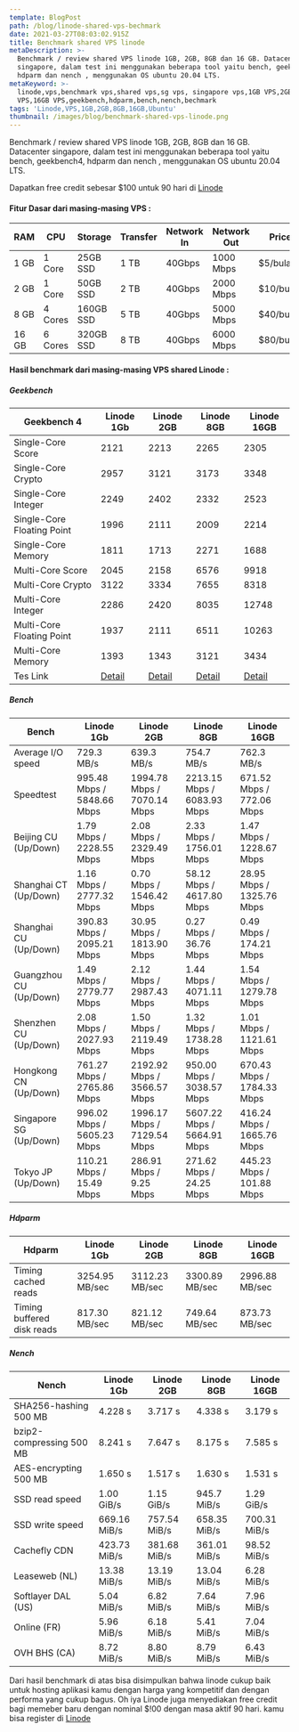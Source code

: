 ```yaml
---
template: BlogPost
path: /blog/linode-shared-vps-bechmark
date: 2021-03-27T08:03:02.915Z
title: Benchmark shared VPS linode
metaDescription: >-
  Benchmark / review shared VPS linode 1GB, 2GB, 8GB dan 16 GB. Datacenter
  singapore, dalam test ini menggunakan beberapa tool yaitu bench, geekbench4,
  hdparm dan nench , menggunakan OS ubuntu 20.04 LTS. 
metaKeyword: >-
  linode,vps,benchmark vps,shared vps,sg vps, singapore vps,1GB VPS,2GB VPS,8GB
  VPS,16GB VPS,geekbench,hdparm,bench,nench,bechmark
tags: 'Linode,VPS,1GB,2GB,8GB,16GB,Ubuntu'
thumbnail: /images/blog/benchmark-shared-vps-linode.png
---
```

Benchmark / review shared VPS linode 1GB, 2GB, 8GB dan 16 GB. Datacenter singapore, dalam test ini menggunakan beberapa tool yaitu bench, geekbench4, hdparm dan nench , menggunakan OS ubuntu 20.04 LTS.

Dapatkan free credit sebesar $100 untuk 90 hari di <a rel=”noreferrer” href="https://www.linode.com/?r=2ef97a0e7d1fffb43d481f49dc2494883cd02a05" target="_blank">Linode</a>

#### Fitur Dasar dari masing-masing VPS :

| RAM   | CPU     | Storage   | Transfer | Network In | Network Out | Price     |
| ----- | ------- | --------- | -------- | ---------- | ----------- | --------- |
| 1 GB  | 1 Core  | 25GB SSD  | 1 TB     | 40Gbps     | 1000 Mbps   | $5/bulan  |
| 2 GB  | 1 Core  | 50GB SSD  | 2 TB     | 40Gbps     | 2000 Mbps   | $10/bulan |
| 8 GB  | 4 Cores | 160GB SSD | 5 TB     | 40Gbps     | 5000 Mbps   | $40/bulan |
| 16 GB | 6 Cores | 320GB SSD | 8 TB     | 40Gbps     | 6000 Mbps   | $80/bulan |

#### Hasil benchmark dari masing-masing VPS shared Linode :

##### Geekbench

| Geekbench 4                | Linode 1Gb                                                                                          | Linode 2GB                                                                                          | Linode 8GB                                                                                          | Linode 16GB                                                                                         |
| -------------------------- | --------------------------------------------------------------------------------------------------- | --------------------------------------------------------------------------------------------------- | --------------------------------------------------------------------------------------------------- | --------------------------------------------------------------------------------------------------- |
| Single-Core Score          | 2121                                                                                                | 2213                                                                                                | 2265                                                                                                | 2305                                                                                                |
| Single-Core Crypto         | 2957                                                                                                | 3121                                                                                                | 3173                                                                                                | 3348                                                                                                |
| Single-Core Integer        | 2249                                                                                                | 2402                                                                                                | 2332                                                                                                | 2523                                                                                                |
| Single-Core Floating Point | 1996                                                                                                | 2111                                                                                                | 2009                                                                                                | 2214                                                                                                |
| Single-Core Memory         | 1811                                                                                                | 1713                                                                                                | 2271                                                                                                | 1688                                                                                                |
| Multi-Core Score           | 2045                                                                                                | 2158                                                                                                | 6576                                                                                                | 9918                                                                                                |
| Multi-Core Crypto          | 3122                                                                                                | 3334                                                                                                | 7655                                                                                                | 8318                                                                                                |
| Multi-Core Integer         | 2286                                                                                                | 2420                                                                                                | 8035                                                                                                | 12748                                                                                               |
| Multi-Core Floating Point  | 1937                                                                                                | 2111                                                                                                | 6511                                                                                                | 10263                                                                                               |
| Multi-Core Memory          | 1393                                                                                                | 1343                                                                                                | 3121                                                                                                | 3434                                                                                                |
| Tes Link                   | <a rel=”noreferrer” href="https://browser.geekbench.com/v4/cpu/16072530" target="_blank">Detail</a> | <a rel=”noreferrer” href="https://browser.geekbench.com/v4/cpu/16072629" target="_blank">Detail</a> | <a rel=”noreferrer” href="https://browser.geekbench.com/v4/cpu/16075905" target="_blank">Detail</a> | <a rel=”noreferrer” href="https://browser.geekbench.com/v4/cpu/16075906" target="_blank">Detail</a> |

##### Bench

| Bench                   | Linode 1Gb                 | Linode 2GB                  | Linode 8GB                  | Linode 16GB                |
| ----------------------- | -------------------------- | --------------------------- | --------------------------- | -------------------------- |
| Average I/O speed       | 729.3 MB/s                 | 639.3 MB/s                  | 754.7 MB/s                  | 762.3 MB/s                 |
| Speedtest               | 995.48 Mbps / 5848.66 Mbps | 1994.78 Mbps / 7070.14 Mbps | 2213.15 Mbps / 6083.93 Mbps | 671.52 Mbps / 772.06 Mbps  |
| Beijing    CU (Up/Down) | 1.79 Mbps / 2228.55 Mbps   | 2.08 Mbps / 2329.49 Mbps    | 2.33 Mbps / 1756.01 Mbps    | 1.47 Mbps / 1228.67 Mbps   |
| Shanghai   CT (Up/Down) | 1.16 Mbps / 2777.32 Mbps   | 0.70 Mbps / 1546.42 Mbps    | 58.12 Mbps / 4617.80 Mbps   | 28.95 Mbps / 1325.76 Mbps  |
| Shanghai   CU (Up/Down) | 390.83 Mbps / 2095.21 Mbps | 30.95 Mbps / 1813.90 Mbps   | 0.27 Mbps / 36.76 Mbps      | 0.49 Mbps / 174.21 Mbps    |
| Guangzhou  CU (Up/Down) | 1.49 Mbps / 2779.77 Mbps   | 2.12 Mbps / 2987.43 Mbps    | 1.44 Mbps / 4071.11 Mbps    | 1.54 Mbps / 1279.78 Mbps   |
| Shenzhen   CU (Up/Down) | 2.08 Mbps / 2027.93 Mbps   | 1.50 Mbps / 2119.49 Mbps    | 1.32 Mbps / 1738.28 Mbps    | 1.01 Mbps / 1121.61 Mbps   |
| Hongkong   CN (Up/Down) | 761.27 Mbps / 2765.86 Mbps | 2192.92 Mbps / 3566.57 Mbps | 950.00 Mbps / 3038.57 Mbps  | 670.43 Mbps / 1784.33 Mbps |
| Singapore  SG (Up/Down) | 996.02 Mbps / 5605.23 Mbps | 1996.17 Mbps / 7129.54 Mbps | 5607.22 Mbps / 5664.91 Mbps | 416.24 Mbps / 1665.76 Mbps |
| Tokyo      JP (Up/Down) | 110.21 Mbps / 15.49 Mbps   | 286.91 Mbps / 9.25 Mbps     | 271.62 Mbps / 24.25 Mbps    | 445.23 Mbps / 101.88 Mbps  |

##### Hdparm

| Hdparm                     | Linode 1Gb     | Linode 2GB     | Linode 8GB     | Linode 16GB    |
| -------------------------- | -------------- | -------------- | -------------- | -------------- |
| Timing cached reads        | 3254.95 MB/sec | 3112.23 MB/sec | 3300.89 MB/sec | 2996.88 MB/sec |
| Timing buffered disk reads | 817.30 MB/sec  | 821.12 MB/sec  | 749.64 MB/sec  | 873.73 MB/sec  |

##### Nench

| Nench                    | Linode 1Gb   | Linode 2GB   | Linode 8GB   | Linode 16GB  |
| ------------------------ | ------------ | ------------ | ------------ | ------------ |
| SHA256-hashing 500 MB    | 4.228 s      | 3.717 s      | 4.338 s      | 3.179 s      |
| bzip2-compressing 500 MB | 8.241 s      | 7.647 s      | 8.175 s      | 7.585 s      |
| AES-encrypting 500 MB    | 1.650 s      | 1.517 s      | 1.630 s      | 1.531 s      |
| SSD read speed           | 1.00 GiB/s   | 1.15 GiB/s   | 945.7 MiB/s  | 1.29 GiB/s   |
| SSD write speed          | 669.16 MiB/s | 757.54 MiB/s | 658.35 MiB/s | 700.31 MiB/s |
| Cachefly CDN             | 423.73 MiB/s | 381.68 MiB/s | 361.01 MiB/s | 98.52 MiB/s  |
| Leaseweb (NL)            | 13.38 MiB/s  | 13.19 MiB/s  | 13.04 MiB/s  | 6.28 MiB/s   |
| Softlayer DAL (US)       | 5.04 MiB/s   | 6.82 MiB/s   | 7.64 MiB/s   | 7.96 MiB/s   |
| Online (FR)              | 5.96 MiB/s   | 6.18 MiB/s   | 5.41 MiB/s   | 7.04 MiB/s   |
| OVH BHS (CA)             | 8.72 MiB/s   | 8.80 MiB/s   | 8.79 MiB/s   | 6.43 MiB/s   |



Dari hasil benchmark di atas bisa disimpulkan bahwa linode cukup baik untuk hosting aplikasi kamu dengan harga yang kompetitif dan dengan performa yang cukup bagus. Oh iya Linode juga menyediakan free credit bagi memeber baru dengan nominal $!00 dengan masa aktif 90 hari. kamu bisa register di <a rel=”noreferrer” href="https://www.linode.com/?r=2ef97a0e7d1fffb43d481f49dc2494883cd02a05" target="_blank">Linode</a>

